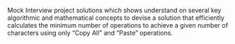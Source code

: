 Mock Interview project solutions which shows understand on several key algorithmic and mathematical concepts to devise a solution that efficiently calculates the minimum number of operations to achieve a given number of characters using only “Copy All” and “Paste” operations.
